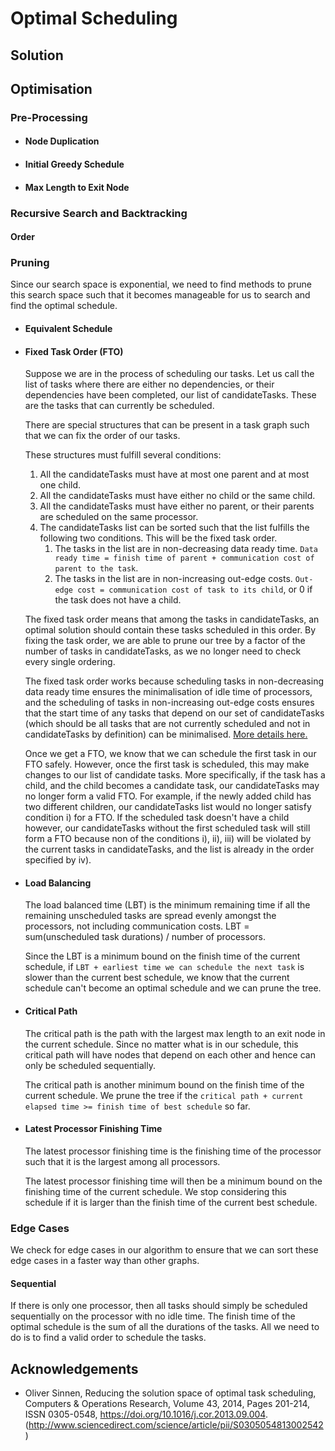 # Optimal Scheduling

## Solution

## Optimisation

### Pre-Processing
* #### Node Duplication
* #### Initial Greedy Schedule
* #### Max Length to Exit Node

### Recursive Search and Backtracking

#### Order

### Pruning
Since our search space is exponential, we need to find methods to prune this search space such that it becomes manageable for us to search and find the optimal schedule.

* #### Equivalent Schedule
* #### Fixed Task Order (FTO)
   Suppose we are in the process of scheduling our tasks. Let us call the list of tasks where there are either no dependencies, or their dependencies have been completed, our list of candidateTasks. These are the tasks that can currently be scheduled.
   
   There are special structures that can be present in a task graph such that we can fix the order of our tasks.
   
   These structures must fulfill several conditions:
   1. All the candidateTasks must have at most one parent and at most one child.
   2. All the candidateTasks must have either no child or the same child.
   3. All the candidateTasks must have either no parent, or their parents are scheduled on the same processor.
   4. The candidateTasks list can be sorted such that the list fulfills the following two conditions. This will be the fixed task order.
        1. The tasks in the list are in non-decreasing data ready time. `Data ready time = finish time of parent + communication cost of parent to the task`.
        2. The tasks in the list are in non-increasing out-edge costs. `Out-edge cost = communication cost of task to its child`, or 0 if the task does not have a child.
     
   The fixed task order means that among the tasks in candidateTasks, an optimal solution should contain these tasks scheduled in this order. By fixing the task order, we are able to prune our tree by a factor of the number of tasks in candidateTasks, as we no longer need to check every single ordering. 
   
   The fixed task order works because scheduling tasks in non-decreasing data ready time ensures the minimalisation of idle time of processors, and the scheduling of tasks in non-increasing out-edge costs ensures that the start time of any tasks that depend on our set of candidateTasks (which should be all tasks that are not currently scheduled and not in candidateTasks by definition) can be minimalised. [More details here.](http://www.sciencedirect.com/science/article/pii/S0305054813002542)
   
   Once we get a FTO, we know that we can schedule the first task in our FTO safely. However, once the first task is scheduled, this may make changes to our list of candidate tasks. More specifically, if the task has a child, and the child becomes a candidate task, our candidateTasks may no longer form a valid FTO. For example, if the newly added child has two different children, our candidateTasks list would no longer satisfy condition i) for a FTO. If the scheduled task doesn't have a child however, our candidateTasks without the first scheduled task will still form a FTO because non of the conditions i), ii), iii) will be violated by the current tasks in candidateTasks, and the list is already in the order specified by iv).
   
* #### Load Balancing
    The load balanced time (LBT) is the minimum remaining time if all the remaining unscheduled tasks are spread evenly amongst the processors, not including communication costs. LBT = sum(unscheduled task durations) / number of processors.
    
    Since the LBT is a minimum bound on the finish time of the current schedule, if `LBT + earliest time we can schedule the next task` is slower than the current best schedule, we know that the current schedule can't become an optimal schedule and we can prune the tree.

* #### Critical Path
    The critical path is the path with the largest max length to an exit node in the current schedule. Since no matter what is in our schedule, this critical path will have nodes that depend on each other and hence can only be scheduled sequentially.
    
    The critical path is another minimum bound on the finish time of the current schedule. We prune the tree if the `critical path + current elapsed time >= finish time of best schedule` so far.
    
* #### Latest Processor Finishing Time
    The latest processor finishing time is the finishing time of the processor such that it is the largest among all processors. 
    
    The latest processor finishing time will then be a minimum bound on the finishing time of the current schedule. We stop considering this schedule if it is larger than the finish time of the current best schedule.

### Edge Cases
We check for edge cases in our algorithm to ensure that we can sort these edge cases in a faster way than other graphs.
#### Sequential
If there is only one processor, then all tasks should simply be scheduled sequentially on the processor with no idle time. The finish time of the optimal schedule is the sum of all the durations of the tasks. All we need to do is to find a valid order to schedule the tasks. 

## Acknowledgements
- Oliver Sinnen,
Reducing the solution space of optimal task scheduling,
Computers & Operations Research,
Volume 43,
2014,
Pages 201-214,
ISSN 0305-0548,
https://doi.org/10.1016/j.cor.2013.09.004.
(http://www.sciencedirect.com/science/article/pii/S0305054813002542)
